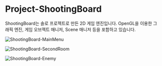 # Project-ShootingBoard

ShootingBoard는 솔로 프로젝트로 만든 2D 게임 엔진입니다. 
OpenGL을 이용한 그래픽 엔진, 게임 오브젝트 매니저, Scene 매니저 등을 포함하고 있습니다.

![ShootingBoard-MainMenu](https://user-images.githubusercontent.com/55295403/132117495-bdedafda-e3f5-47e2-9021-14caa9297b7b.png)

![ShootingBoard-SecondRoom](https://user-images.githubusercontent.com/55295403/132117499-42558118-01fc-4811-8dd9-3eacb8b795d6.png)

![ShootingBoard-Enemy](https://user-images.githubusercontent.com/55295403/132117505-386825e1-4cd8-4b5b-b1d1-a66f10a42bf2.png)
